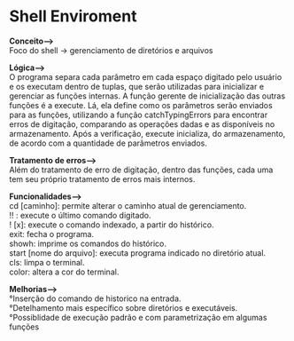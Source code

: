 <h1>Shell Enviroment</h1>
<b>Conceito--></b><br>
Foco do shell -> gerenciamento de diretórios e arquivos<br>

<b>Lógica--></b><br>
 O programa separa cada parâmetro em cada espaço digitado pelo usuário e os executam dentro de tuplas, que serão utilizadas para inicializar e gerenciar as funções internas.
 A função gerente de inicialização das outras funções é a execute. Lá, ela define como os parâmetros serão enviados para as funções, utilizando a função catchTypingErrors para encontrar erros de digitação, comparando as operações dadas e as disponíveis no armazenamento. Após a verificação, execute inicializa, do armazenamento, de acordo com a quantidade de parâmetros enviados.

<b>Tratamento de erros--></b><br>
 Além do tratamento de erro de digitação, dentro das funções, cada uma tem seu próprio tratamento de erros mais internos.<br>

<b>Funcionalidades--></b><br>
cd [caminho]: permite alterar o caminho atual de gerenciamento.<br>
!! : execute o último comando digitado.<br>
! [x]: execute o comando indexado, a partir do histórico.<br>
exit: fecha o programa.<br>
showh: imprime os comandos do histórico.<br>
start [nome do arquivo]: executa programa indicado no diretório atual.<br>
cls: limpa o terminal.<br>
color: altera a cor do terminal.<br>

<b>Melhorias--></b><br>
°Inserção do comando de historico na entrada.<br>
°Detelhamento mais específico sobre diretórios e executáveis.<br>
°Possiblidade de execução padrão e com parametrização em algumas funções<br>